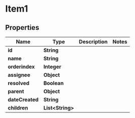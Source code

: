 

# Item1


## Properties

| Name | Type | Description | Notes |
|------------ | ------------- | ------------- | -------------|
|**id** | **String** |  |  |
|**name** | **String** |  |  |
|**orderindex** | **Integer** |  |  |
|**assignee** | **Object** |  |  |
|**resolved** | **Boolean** |  |  |
|**parent** | **Object** |  |  |
|**dateCreated** | **String** |  |  |
|**children** | **List&lt;String&gt;** |  |  |



